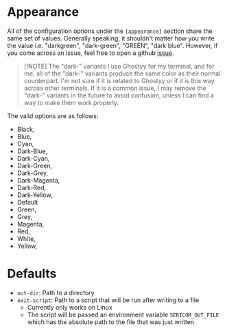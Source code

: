 # Appearance

All of the configuration options under the `[appearance]` section share the same
set of values. Generally speaking, it shouldn't matter how you write the value
i.e. "darkgreen", "dark-green", "GREEN", "dark blue". However, if you come across
an issue, feel free to open a github [issue](https://github.com/tkatter/sericom).

> [!NOTE] The "dark-" variants
> I use Ghostyy for my terminal, and for me, all of the "dark-" variants produce the same
> color as their normal counterpart. I'm not sure if it is related to Ghostyy or if it is
> this way across other terminals. If it is a common issue, I may remove the "dark-" variants
> in the future to avoid confusion, unless I can find a way to make them work properly.

The valid options are as follows:

- Black,
- Blue,
- Cyan,
- Dark-Blue,
- Dark-Cyan,
- Dark-Green,
- Dark-Grey,
- Dark-Magenta,
- Dark-Red,
- Dark-Yellow,
- Default
- Green,
- Grey,
- Magenta,
- Red,
- White,
- Yellow,

# Defaults

- `out-dir`: Path to a directory
- `exit-script`: Path to a script that will be run after writing to a file
  - Currently only works on Linux
  - The script will be passed an environment variable `SERICOM_OUT_FILE` which
    has the absolute path to the file that was just written
